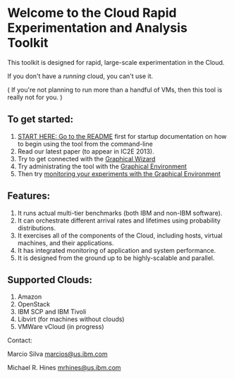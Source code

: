 # Welcome to the Cloud Rapid Experimentation and Analysis Toolkit

This toolkit is designed for rapid, large-scale experimentation in the Cloud.

If you don't have a *running* cloud, you can't use it.

( If you're not planning to run more than a handful of VMs, then this tool is really not for you. )

## To get started:

1. [START HERE: Go to the README](https://github.com/ibmcb/cbtool/wiki/START-HERE:-README:-Getting-Started-on-the-Command-Line) first for startup documentation on how to begin using the tool from the command-line
2. Read our latest paper (to appear in IC2E 2013).
3. Try to get connected with the [Graphical Wizard](https://github.com/ibmcb/cbtool/wiki/HOWTO:-Using-the-Wizard-for-first-time-connection)
4. Try administrating the tool with the [Graphical Environment](https://github.com/ibmcb/cbtool/wiki/HOWTO:-Using-the-Graphical-Environment)
5. Then try [monitoring your experiments with the Graphical Environment](https://github.com/ibmcb/cbtool/wiki/HOWTO:-Monitoring-with-the-Graphical-Environment)

## Features:

1. It runs actual multi-tier benchmarks (both IBM and non-IBM software).
2. It can orchestrate different arrival rates and lifetimes using probability distributions.
3. It exercises all of the components of the Cloud, including hosts, virtual machines, and their applications.
4. It has integrated monitoring of application and system performance.
5. It is designed from the ground up to be highly-scalable and parallel.

## Supported Clouds:

1. Amazon
2. OpenStack
3. IBM SCP and IBM Tivoli
4. Libvirt (for machines without clouds)
5. VMWare vCloud (in progress)

Contact:

Marcio Silva marcios@us.ibm.com

Michael R. Hines mrhines@us.ibm.com
